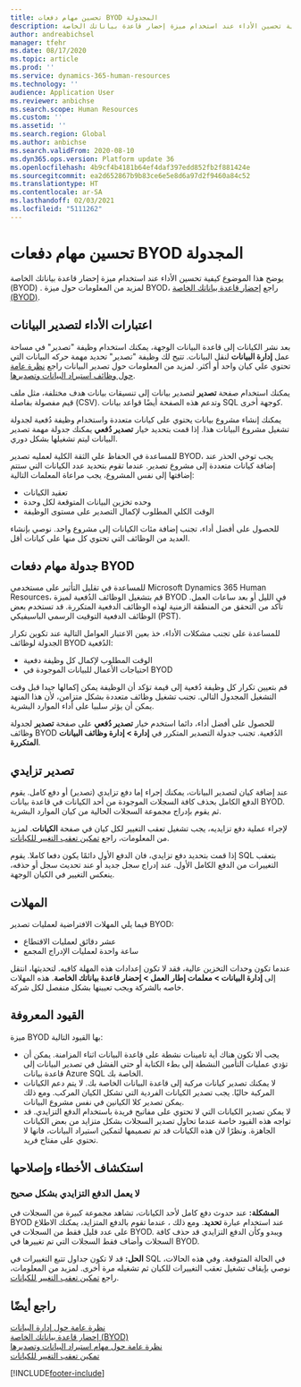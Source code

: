 ```yaml
---
title: تحسين مهام دفعات BYOD المجدولة
description: يوضح هذا الموضوع كيفية تحسين الأداء عند استخدام ميزة ‏‫إحضار قاعدة بياناتك الخاصة‬ (BYOD) مع Microsoft Dynamics 365 Human Resources.
author: andreabichsel
manager: tfehr
ms.date: 08/17/2020
ms.topic: article
ms.prod: ''
ms.service: dynamics-365-human-resources
ms.technology: ''
audience: Application User
ms.reviewer: anbichse
ms.search.scope: Human Resources
ms.custom: ''
ms.assetid: ''
ms.search.region: Global
ms.author: anbichse
ms.search.validFrom: 2020-08-10
ms.dyn365.ops.version: Platform update 36
ms.openlocfilehash: 4b9cf4b4181b64ef4daf397edd852fb2f881424e
ms.sourcegitcommit: ea2d652867b9b83ce6e5e8d6a97d2f9460a84c52
ms.translationtype: HT
ms.contentlocale: ar-SA
ms.lasthandoff: 02/03/2021
ms.locfileid: "5111262"
---
```

# <a name="optimize-byod-scheduled-batch-jobs"></a>تحسين مهام دفعات BYOD المجدولة

يوضح هذا الموضوع كيفية تحسين الأداء عند استخدام ميزة ‏‫إحضار قاعدة بياناتك الخاصة‬ (BYOD) . لمزيد من المعلومات حول ميزة BYOD، راجع [إحضار قاعدة بياناتك الخاصة (BYOD)](https://docs.microsoft.com/dynamics365/fin-ops-core/dev-itpro/analytics/export-entities-to-your-own-database?toc=/dynamics365/human-resources/toc.json).

## <a name="performance-considerations-for-data-export"></a>اعتبارات الأداء لتصدير البيانات

بعد نشر الكيانات إلى قاعدة البيانات الوجهة، يمكنك استخدام وظيفة "تصدير" في مساحة عمل **إدارة البيانات** لنقل البيانات. تتيح لك وظيفة "تصدير" تحديد مهمة حركه البيانات التي تحتوي علي كيان واحد أو أكثر. لمزيد من المعلومات حول تصدير البيانات راجع [نظرة عامة حول وظائف استيراد البيانات وتصديرها](https://docs.microsoft.com/dynamics365/fin-ops-core/dev-itpro/data-entities/data-import-export-job?toc=/dynamics365/human-resources/toc.json).

يمكنك استخدام صفحة **تصدير** لتصدير بيانات إلى تنسيقات بيانات هدف مختلفة، مثل ملف قيم مفصولة بفاصلة (CSV). وتدعم هذه الصفحة أيضًا قواعد بيانات SQL كوجهة أخرى.

يمكنك إنشاء مشروع بيانات يحتوي على كيانات متعددة واستخدام وظيفة دُفعية لجدولة تشغيل مشروع البيانات هذا. إذا قمت بتحديد خيار **تصدير دُفعي** يمكنك جدولة مهمة تصدير البيانات ليتم تشغيلها بشكل دوري.

للمساعدة في الحفاظ علي الثقة الكلية لعمليه تصدير BYOD، يجب توخي الحذر عند إضافة كيانات متعددة إلى مشروع تصدير. عندما تقوم بتحديد عدد الكيانات التي ستتم إضافتها إلى نفس المشروع، يجب مراعاة المعلمات التالية:

- تعقيد الكيانات
- وحده تخزين البيانات المتوقعة لكل وحدة
- الوقت الكلي المطلوب لإكمال التصدير على مستوى الوظيفة

للحصول على أفضل أداء، تجنب إضافة مئات الكيانات إلى مشروع واحد. نوصي بإنشاء العديد من الوظائف التي تحتوي كل منها على كيانات أقل.

## <a name="scheduling-byod-batch-jobs"></a>جدولة مهام دفعات BYOD

للمساعدة في تقليل التأثير على مستخدمي Microsoft Dynamics 365 Human Resources، قم بتشغيل الوظائف الدُفعية لميزة BYOD في الليل أو بعد ساعات العمل. تأكد من التحقق من المنطقة الزمنية لهذه الوظائف الدفعية المتكررة. قد تستخدم بعض الوظائف الدفعية التوقيت الرسمي الباسيفيكي (PST).

للمساعدة على تجنب مشكلات الأداء، خذ بعين الاعتبار العوامل التالية عند تكوين تكرار الجدولة لوظائف BYOD الدُفعية:

- الوقت المطلوب لإكمال كل وظيفة دفعية
- احتياجات الأعمال للبيانات الموجودة في BYOD

قم بتعيين تكرار كل وظيفة دُفعية إلى قيمة تؤكد أن الوظيفة يمكن إكمالها جيدا قبل وقت التشغيل المجدول التالي. تجنب تشغيل وظائف متعددة بشكل متزامن، لأن هذا المنهد يمكن أن يؤثر سلبيا على أداء الموارد البشرية.

للحصول على أفضل أداء، دائما استخدم خيار **تصدير دُفعي** على صفحة **تصدير** لجدولة وظائف BYOD الدُفعية. تجنب جدولة التصدير المتكرر في **إدارة \> إدارة وظائف البيانات المتكررة**.

## <a name="incremental-export"></a>تصدير تزايدي

عند إضافة كيان لتصدير البيانات، يمكنك إجراء إما دفع تزايدي (تصدير) أو دفع كامل. يقوم الدفع الكامل بحذف كافة السجلات الموجودة من أحد الكيانات في قاعدة بيانات BYOD. ثم يقوم بإدراج مجموعة السجلات الحالية من كيان الموارد البشرية.

لإجراء عملية دفع تزايديه، يجب تشغيل تعقب التغيير لكل كيان في صفحة **الكيانات**. لمزيد من المعلومات، راجع [‏‫تمكين تعقب التغيير للكيانات‬](https://docs.microsoft.com/dynamics365/fin-ops-core/dev-itpro/data-entities/entity-change-track?toc=/dynamics365/human-resources/toc.json).

إذا قمت بتحديد دفع تزايدي، فان الدفع الأول دائمًا يكون دفعا كاملا. يقوم SQL بتعقب التغييرات من الدفع الكامل الأول. عند إدراج سجل جديد أو عند تحديث سجل أو حذفه، ينعكس التغيير في الكيان الوجهة.

## <a name="time-outs"></a>المهلات

فيما يلي المهلات الافتراضية لعمليات تصدير BYOD:

- عشر دقائق لعمليات الاقتطاع
- ساعة واحدة لعمليات الإدراج المجمع

عندما تكون وحدات التخزين عالية، فقد لا تكون إعدادات هذه المهلة كافيه. لتحديثها، انتقل إلى **إدارة البيانات \> معلمات إطار العمل \>‫ إحضار قاعدة بياناتك الخاصة‬**. هذه المهلات خاصه بالشركة ويجب تعيينها بشكل منفصل لكل شركة.

## <a name="known-limitations"></a>القيود المعروفة

ميزة BYOD بها القيود التالية:

- يجب ألا تكون هناك أية تامينات نشطة على قاعدة البيانات اثناء المزامنة. يمكن أن تؤدي عمليات التأمين النشطة إلى بطء الكتابة أو حتى الفشل في تصدير البيانات إلى قاعدة بيانات Azure SQL الخاصة بك.
- لا يمكنك تصدير كيانات مركبة إلى قاعدة البيانات الخاصة بك. لا يتم دعم الكيانات المركبة حاليًا. يجب تصدير الكيانات الفردية التي تشكل الكيان المركب. ومع ذلك يمكن تصدير كلا الكيانين في نفس مشروع البيانات.
- لا يمكن تصدير الكيانات التي لا تحتوي على مفاتيح فريدة باستخدام الدفع التزايدي. قد تواجه هذه القيود خاصة عندما تحاول تصدير السجلات بشكل متزايد من بعض الكيانات الجاهزة. ونظرًا لان هذه الكيانات قد تم تصميمها لتمكين استيراد البيانات، فانها لا تحتوي على مفتاح فريد.

## <a name="troubleshooting"></a>استكشاف الأخطاء وإصلاحها

### <a name="incremental-push-doesnt-work-correctly"></a>لا يعمل الدفع التزايدي بشكل صحيح

**المشكلة:** عند حدوث دفع كامل لأحد الكيانات، تشاهد مجموعة كبيرة من السجلات في BYOD عند استخدام عبارة **تحديد**. ومع ذلك ، عندما تقوم بالدفع المتزايد، يمكنك الاطلاع على عدد قليل فقط من السجلات في BYOD. ويبدو وكأن الدفع التزايدي قد حذف كافة السجلات وأضاف فقط السجلات التي تم تغييرها في BYOD.

**الحل:** قد لا تكون جداول تتبع التغييرات في SQL في الحالة المتوقعة. وفي هذه الحالات، نوصي بإيقاف تشغيل تعقب التغييرات للكيان ثم تشغيله مرة أخرى. لمزيد من المعلومات، راجع [‏‫تمكين تعقب التغيير للكيانات‬](https://docs.microsoft.com/dynamics365/fin-ops-core/dev-itpro/data-entities/entity-change-track?toc=/dynamics365/human-resources/toc.json).

## <a name="see-also"></a>راجع أيضًا

[نظرة عامة حول إدارة البيانات](https://docs.microsoft.com/dynamics365/fin-ops-core/dev-itpro/data-entities/data-entities-data-packages?toc=/dynamics365/human-resources/toc.json)<br>
[إحضار قاعدة بياناتك الخاصة (BYOD)](https://docs.microsoft.com/dynamics365/fin-ops-core/dev-itpro/analytics/export-entities-to-your-own-database?toc=/dynamics365/human-resources/toc.json)<br>
[نظرة عامة حول مهام استيراد البيانات وتصديرها](https://docs.microsoft.com/dynamics365/fin-ops-core/dev-itpro/data-entities/data-import-export-job?toc=/dynamics365/human-resources/toc.json)<br>
[تمكين تعقب التغيير للكيانات](https://docs.microsoft.com/dynamics365/fin-ops-core/dev-itpro/data-entities/entity-change-track?toc=/dynamics365/human-resources/toc.json)


[!INCLUDE[footer-include](../includes/footer-banner.md)]